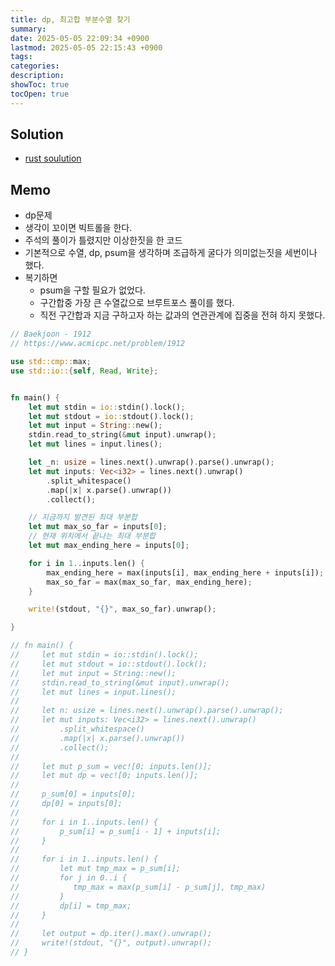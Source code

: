 ```yaml
---
title: dp, 최고합 부분수열 찾기
summary: 
date: 2025-05-05 22:09:34 +0900
lastmod: 2025-05-05 22:15:43 +0900
tags: 
categories: 
description: 
showToc: true
tocOpen: true
---
```


## Solution
- [rust soulution](https://github.com/SmallzooDev/coding_interview_rust/blob/main/src/bin/b_1912.rs)

## Memo
- dp문제
- 생각이 꼬이면 빅트롤을 한다.
- 주석의 풀이가 틀렸지만 이상한짓을 한 코드
- 기본적으로 수열, dp, psum을 생각하며 조급하게 굴다가 의미없는짓을 세번이나 했다.
- 복기하면
	- psum을 구할 필요가 없었다.
	- 구간합중 가장 큰 수열값으로 브루트포스 풀이를 했다.
	- 직전 구간합과 지금 구하고자 하는 값과의 연관관계에 집중을 전혀 하지 못했다.

```rust
// Baekjoon - 1912
// https://www.acmicpc.net/problem/1912

use std::cmp::max;
use std::io::{self, Read, Write};


fn main() {
    let mut stdin = io::stdin().lock();
    let mut stdout = io::stdout().lock();
    let mut input = String::new();
    stdin.read_to_string(&mut input).unwrap();
    let mut lines = input.lines();

    let _n: usize = lines.next().unwrap().parse().unwrap();
    let mut inputs: Vec<i32> = lines.next().unwrap()
        .split_whitespace()
        .map(|x| x.parse().unwrap())
        .collect();

    // 지금까지 발견된 최대 부분합
    let mut max_so_far = inputs[0];
    // 현재 위치에서 끝나는 최대 부분합
    let mut max_ending_here = inputs[0];

    for i in 1..inputs.len() {
        max_ending_here = max(inputs[i], max_ending_here + inputs[i]);
        max_so_far = max(max_so_far, max_ending_here);
    }

    write!(stdout, "{}", max_so_far).unwrap();

}

// fn main() {
//     let mut stdin = io::stdin().lock();
//     let mut stdout = io::stdout().lock();
//     let mut input = String::new();
//     stdin.read_to_string(&mut input).unwrap();
//     let mut lines = input.lines();
//
//     let n: usize = lines.next().unwrap().parse().unwrap();
//     let mut inputs: Vec<i32> = lines.next().unwrap()
//         .split_whitespace()
//         .map(|x| x.parse().unwrap())
//         .collect();
//
//     let mut p_sum = vec![0; inputs.len()];
//     let mut dp = vec![0; inputs.len()];
//
//     p_sum[0] = inputs[0];
//     dp[0] = inputs[0];
//
//     for i in 1..inputs.len() {
//         p_sum[i] = p_sum[i - 1] + inputs[i];
//     }
//
//     for i in 1..inputs.len() {
//         let mut tmp_max = p_sum[i];
//         for j in 0..i {
//            tmp_max = max(p_sum[i] - p_sum[j], tmp_max)
//         }
//         dp[i] = tmp_max;
//     }
//
//     let output = dp.iter().max().unwrap();
//     write!(stdout, "{}", output).unwrap();
// }
```
